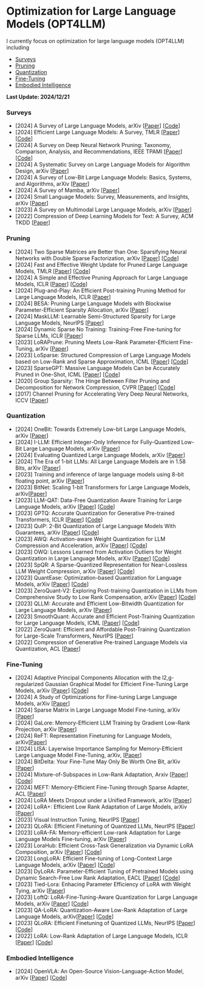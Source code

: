 # Optimization for Large Language Models (OPT4LLM)

I currently focus on optimization for large language models (OPT4LLM) including
- [Surveys](#Surveys)
- [Pruning](#Pruning)
- [Quantization](#Quantization)
- [Fine-Tuning](#Fine-Tuning)
- [Embodied Intelligence](#Embodied-Intelligence)

    
<strong> Last Update: 2024/12/21 </strong>



<a name="Surveys" />

### Surveys
- [2024] A Survey of Large Language Models, arXiv [[Paper](https://arxiv.org/abs/2303.18223)] [[Code](https://github.com/RUCAIBox/LLMSurvey)]
- [2024] Efficient Large Language Models: A Survey, TMLR [[Paper](https://arxiv.org/abs/2312.03863)] [[Code](https://github.com/AIoT-MLSys-Lab/Efficient-LLMs-Survey)]
- [2024] A Survey on Deep Neural Network Pruning: Taxonomy, Comparison, Analysis, and Recommendations, IEEE TPAMI  [[Paper](https://ieeexplore.ieee.org/abstract/document/10643325/)] [[Code](https://github.com/hrcheng1066/awesome-pruning)]
- [2024] A Systematic Survey on Large Language Models for Algorithm Design, arXiv [[Paper](https://arxiv.org/abs/2410.14716)]
- [2024] A Survey of Low-Bit Large Language Models: Basics, Systems, and Algorithms, arXiv [[Paper](https://arxiv.org/abs/2409.16694)]
- [2024] A Survey of Mamba, arXiv [[Paper](https://arxiv.org/abs/2408.01129)] 
- [2024] Small Language Models: Survey, Measurements, and Insights, arXiv [[Paper](https://arxiv.org/abs/2409.15790)]
- [2023] A Survey on Multimodal Large Language Models, arXiv [[Paper](https://arxiv.org/abs/2306.13549)]    
- [2022] Compression of Deep Learning Models for Text: A Survey, ACM TKDD [[Paper](https://dl.acm.org/doi/full/10.1145/3487045)]



 
<a name="Pruning" />

### Pruning

- [2024] Two Sparse Matrices are Better than One: Sparsifying Neural Networks with Double Sparse Factorization, arXiv [[Paper](https://arxiv.org/abs/2409.18850)]  [[Code](https://github.com/usamec/double_sparse)]
- [2024] Fast and Effective Weight Update for Pruned Large Language Models, TMLR [[Paper](https://openreview.net/forum?id=1hcpXd9Jir)] [[Code](https://github.com/fmfi-compbio/admm-pruning)]
- [2024] A Simple and Effective Pruning Approach for Large Language Models, ICLR [[Paper](https://arxiv.org/abs/2306.11695)] [[Code](https://github.com/locuslab/wanda)]
- [2024] Plug-and-Play: An Efficient Post-training Pruning Method for Large Language Models, ICLR [[Paper](https://openreview.net/forum?id=Tr0lPx9woF)] 
- [2024] BESA: Pruning Large Language Models with Blockwise Parameter-Efficient Sparsity Allocation, arXiv [[Paper](https://arxiv.org/abs/2402.16880)]
- [2024] MaskLLM: Learnable Semi-Structured Sparsity for Large Language Models, NeurIPS [[Paper](https://arxiv.org/abs/2409.17481)] 
- [2024] Dynamic Sparse No Training: Training-Free Fine-tuning for Sparse LLMs, ICLR [[Paper](https://arxiv.org/abs/2310.08915)] 
- [2023] LoRAPrune: Pruning Meets Low-Rank Parameter-Efficient Fine-Tuning, arXiv [[Paper](https://doi.org/10.48550/arXiv.2305.18403)]
- [2023] LoSparse: Structured Compression of Large Language Models based on Low-Rank and Sparse Approximation, ICML [[Paper](https://proceedings.mlr.press/v202/li23ap.html)] [[Code](https://github.com/yxli2123/LoSparse)]
- [2023] SparseGPT: Massive Language Models Can be Accurately Pruned in One-Shot, ICML [[Paper](https://arxiv.org/abs/2301.00774)] [[Code](https://github.com/IST-DASLab/sparsegpt)]
- [2020] Group Sparsity: The Hinge Between Filter Pruning and Decomposition for Network Compression, CVPR [[Paper](https://openaccess.thecvf.com/content_CVPR_2020/html/Li_Group_Sparsity_The_Hinge_Between_Filter_Pruning_and_Decomposition_for_CVPR_2020_paper.html)] [[Code](https://github.com/ofsoundof/group_sparsity)]
- [2017] Channel Pruning for Accelerating Very Deep Neural Networks, ICCV [[Paper](https://openaccess.thecvf.com/content_iccv_2017/html/He_Channel_Pruning_for_ICCV_2017_paper.html)]



<a name="Quantization" />

### Quantization

- [2024] OneBit: Towards Extremely Low-bit Large Language Models, arXiv [[Paper](https://arxiv.org/abs/2402.11295)] 
- [2024] I-LLM: Efficient Integer-Only Inference for Fully-Quantized Low-Bit Large Language Models, arXiv [[Paper](https://arxiv.org/abs/2405.17849)] 
- [2024] Evaluating Quantized Large Language Models, arXiv [[Paper](https://arxiv.org/abs/2402.18158)]
- [2024] The Era of 1-bit LLMs: All Large Language Models are in 1.58 Bits, arXiv [[Paper](https://arxiv.org/abs/2402.17764)]
- [2023] Training and inference of large language models using 8-bit floating point, arXiv [[Paper](https://arxiv.org/abs/2309.17224)]
- [2023] BitNet: Scaling 1-bit Transformers for Large Language Models, arXiv[[Paper](https://arxiv.org/abs/2310.11453)]
- [2023] LLM-QAT: Data-Free Quantization Aware Training for Large Language Models, arXiv [[Paper](https://arxiv.org/abs/2305.17888)] [[Code](https://github.com/facebookresearch/LLM-QAThttps://github.com/facebookresearch/LLM-QAT)]
- [2023] GPTQ: Accurate Quantization for Generative Pre-trained Transformers, ICLR [[Paper](https://openreview.net/forum?id=tcbBPnfwxS)] [[Code](https://github.com/IST-DASLab/gptq)]
- [2023] QuIP: 2-Bit Quantization of Large Language Models With Guarantees, arXiv [[Paper](https://arxiv.org/abs/2307.13304)] [[Code](https://github.com/jerry-chee/QuIP)]
- [2023] AWQ: Activation-aware Weight Quantization for LLM Compression and Acceleration,  arXiv  [[Paper](https://arxiv.org/abs/2306.00978)] [[Code](https://github.com/mit-han-lab/llm-awq)]
- [2023] OWQ: Lessons Learned from Activation Outliers for Weight Quantization in Large Language Models, arXiv </ins> [[Paper](https://arxiv.org/abs/2306.02272)] [[Code](https://github.com/xvyaward/owq)]
- [2023] SpQR: A Sparse-Quantized Representation for Near-Lossless LLM Weight Compression, arXiv [[Paper](https://arxiv.org/pdf/2306.03078)] [[Code](https://github.com/Vahe1994/SpQR)]
- [2023] QuantEase: Optimization-based Quantization for Language Models, arXiv [[Paper](https://arxiv.org/abs/2309.01885)] [[Code](https://github.com/linkedin/QuantEase)]
- [2023] ZeroQuant-V2: Exploring Post-training Quantization in LLMs from Comprehensive Study to Low Rank Compensation, arXiv [[Paper](https://arxiv.org/abs/2303.08302)] [[Code](https://github.com/microsoft/DeepSpeed)]
- [2023] QLLM: Accurate and Efficient Low-Bitwidth Quantization for Large Language Models, arXiv [[Paper](https://arxiv.org/abs/2310.08041)]
- [2023] SmoothQuant: Accurate and Efficient Post-Training Quantization for Large Language Models, ICML [[Paper](https://arxiv.org/abs/2211.10438)] [[Code](https://github.com/mit-han-lab/smoothquant)]
- [2022] ZeroQuant: Efficient and Affordable Post-Training Quantization for Large-Scale Transformers, NeurIPS [[Paper](https://proceedings.neurips.cc/paper_files/paper/2022/hash/adf7fa39d65e2983d724ff7da57f00ac-Abstract-Conference.html)]
- [2022] Compression of Generative Pre-trained Language Models via Quantization, ACL [[Paper](https://aclanthology.org/2022.acl-long.331.pdf)]


<a name="Fine-Tuning" />

### Fine-Tuning

- [2024] Adaptive Principal Components Allocation with the l2,g-regularized Gaussian Graphical Model for Efficient Fine-Tuning Large Models, arXiv [[Paper](https://arxiv.org/abs/2412.08592)] [[Code](https://github.com/jzheng20/Course_projects.git)]
- [2024] A Study of Optimizations for Fine-tuning Large Language Models, arXiv [[Paper](https://arxiv.org/abs/2406.02290)] 
- [2024] Sparse Matrix in Large Language Model Fine-tuning, arXiv [[Paper](https://arxiv.org/pdf/2405.15525)] 
- [2024] GaLore: Memory-Efficient LLM Training by Gradient Low-Rank Projection, arXiv [[Paper](https://arxiv.org/abs/2403.03507)] 
- [2024] ReFT: Representation Finetuning for Language Models, arXiv[[Paper](https://arxiv.org/abs/2404.03592)] 
- [2024] LISA: Layerwise Importance Sampling for Memory-Efficient Large Language Model Fine-Tuning, arXiv, [[Paper](https://arxiv.org/abs/2403.17919)] 
- [2024] BitDelta: Your Fine-Tune May Only Be Worth One Bit, arXiv [[Paper](https://arxiv.org/abs/2402.10193)] 
- [2024] Mixture-of-Subspaces in Low-Rank Adaptation, Arxiv [[Paper](https://arxiv.org/pdf/2406.11909)] [[Code](https://github.com/wutaiqiang/MoSLoRA)]
- [2024] MEFT: Memory-Efficient Fine-Tuning through Sparse Adapter, ACL [[Paper](https://arxiv.org/html/2406.04984v1)]
- [2024] LoRA Meets Dropout under a Unified Framework, arXiv [[Paper](https://arxiv.org/abs/2403.00812)]
- [2024] LoRA+: Efficient Low Rank Adaptation of Large Models, arXiv [[Paper](https://arxiv.org/abs/2402.12354)]
- [2023] Visual Instruction Tuning, NeurIPS [[Paper](https://proceedings.neurips.cc/paper_files/paper/2023/hash/6dcf277ea32ce3288914faf369fe6de0-Abstract-Conference.html)]
- [2023] QLoRA: Efficient Finetuning of Quantized LLMs, NeurIPS [[Paper](https://proceedings.neurips.cc/paper_files/paper/2023/hash/1feb87871436031bdc0f2beaa62a049b-Abstract-Conference.html)]
- [2023] LoRA-FA: Memory-efficient Low-rank Adaptation for Large Language Models Fine-tuning, arXiv [[Paper](https://arxiv.org/abs/2308.03303)]
- [2023] LoraHub: Efficient Cross-Task Generalization via Dynamic LoRA Composition, arXiv [[Paper](https://arxiv.org/abs/2307.13269)] [[Code](https://github.com/sail-sg/lorahub)]
- [2023] LongLoRA: Efficient Fine-tuning of Long-Context Large Language Models, arXiv [[Paper](https://arxiv.org/abs/2309.12307)] [[Code](https://github.com/dvlab-research/LongLoRA)]
- [2023] DyLoRA: Parameter-Efficient Tuning of Pretrained Models using Dynamic Search-Free Low Rank Adaptation, EACL [[Paper](https://aclanthology.org/2023.eacl-main.239/)] [[Code](https://github.com/huawei-noah/KD-NLP/tree/main/DyLoRA)]
- [2023] Tied-Lora: Enhacing Parameter Efficiency of LoRA with Weight Tying, arXiv [[Paper](https://arxiv.org/abs/2311.09578)]
- [2023] LoftQ: LoRA-Fine-Tuning-Aware Quantization for Large Language Models, arXiv [[Paper](https://arxiv.org/abs/2310.08659)] [[Code](https://github.com/yxli2123/LoftQ)]
- [2023] QA-LoRA: Quantization-Aware Low-Rank Adaptation of Large Language Models, arXiv[[Paper](https://arxiv.org/abs/2309.14717 )] [[Code](https://github.com/yuhuixu1993/qa-lora)]
- [2023] QLoRA: Efficient Finetuning of Quantized LLMs, NeurIPS [[Paper](https://arxiv.org/abs/2305.14314)] [[Code](https://github.com/artidoro/qlora)] 
- [2022] LoRA: Low-Rank Adaptation of Large Language Models, ICLR [[Paper](https://openreview.net/forum?id=nZeVKeeFYf9)] [[Code](https://github.com/microsoft/LoRA)]



<a name="Embodied-Intelligence" />

### Embodied Intelligence

- [2024] OpenVLA: An Open-Source Vision-Language-Action Model, arXiv [[Paper](https://arxiv.org/abs/2406.09246)] [[Code](https://github.com/openvla/openvla)]


